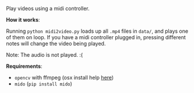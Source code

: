 
Play videos using a midi controller.

__How it works__:

Running `python midi2video.py` loads up all `.mp4` files in `data/`, and plays one of them on loop. If you have a midi controller plugged in, pressing different notes will change the video being played.

Note: The audio is not played. :(

__Requirements__:

- `opencv` with ffmpeg (osx install help [here](https://github.com/Homebrew/homebrew-science/issues/2862#issuecomment-219263259))
- `mido` (`pip install mido`)
